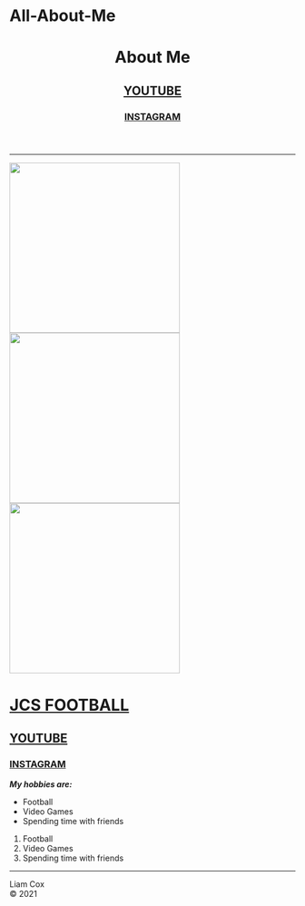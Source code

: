 # All-About-Me
<DOCTYPE html>
<html>
<head>
  <title>All About Me</title>
</head>
<body>
  <header><h1>About Me</h1><nav> <a href="youtube.com"alt="YOUTUBE"><h2>YOUTUBE</h2></a>
  <a href="instagram.com"alt="instagram"><h3>INSTAGRAM</h3></a></header>
  <hr>
<p><img src="https://photos.smugmug.com/JCS-High-School/NewberryMathTechnology/21-22-Coding-Images/Cox/n-r9xr8d/i-KSCzTsJ/0/64608834/Th/i-KSCzTsJ-Th.png
  " width="300">
<img src="https://photos.smugmug.com/JCS-High-School/NewberryMathTechnology/21-22-Coding-Images/Cox/n-r9xr8d/i-9ZpzDvH/0/268af7cc/L/i-9ZpzDvH-L.jpg" width="300">
 <img src="https://i.insider.com/5f18a8f7aee6a8374a7e21b4?width=750&format=jpeg&auto=webp" width="300">
<p><a href="https://jcseagles.org/athletics/football/"alt="JCS FOOTBALL"><h1>JCS FOOTBALL</h1></a>
  <a href="youtube.com"alt="YOUTUBE"><h2>YOUTUBE</h2></a>
  <a href="instagram.com"alt="instagram"><h3>INSTAGRAM</h3></a>
<p><strong><em>My hobbies are:</em></strong><p><section>
  <ul>
    <li> Football </li>
    <li> Video Games </li>
    <li> Spending time with friends </li>
</ul>
<ol>
   <li> Football </li>
    <li> Video Games </li>
    <li> Spending time with friends </li>
</ol><nav>
 <hr> <footer>Liam Cox</br>&#169 2021</footer>
</body>
  </html>
